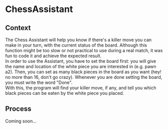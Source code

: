 # ChessAssistant

## Context  

The Chess Assistant will help you know if there's a killer move you can make in your turn, with the current status of the board. Although this function might be too slow or not practical to use during a real match, it was fun to code it and achieve the expected result.  
In order to use the Assistant, you have to set the board first: you will give the name and location of the white piece you are interested in (e.g. pawn a2). Then, you can set as many black pieces in the board as you want (hey! no more than 16, don't go crazy). Whenever you are done setting the board, you must write the word "Done".  
With this, the program will find your killer move, if any, and tell you which black pieces can be eaten by the white piece you placed.

## Process

Coming soon...
